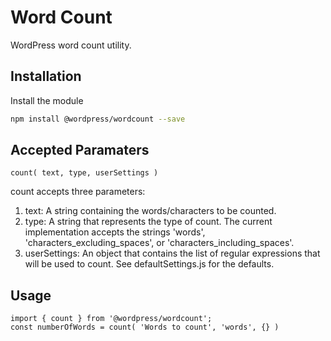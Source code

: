 # Word Count

WordPress word count utility.

## Installation

Install the module

```bash
npm install @wordpress/wordcount --save
```


## Accepted Paramaters
```JS
count( text, type, userSettings )
````
count accepts three parameters:
1. text: A string containing the words/characters to be counted.
2. type: A string that represents the type of count. The current implementation accepts the strings 'words', 'characters_excluding_spaces', or 'characters_including_spaces'.
3. userSettings: An object that contains the list of regular expressions that will be used to count. See defaultSettings.js for the defaults.

## Usage
```JS
import { count } from '@wordpress/wordcount';
const numberOfWords = count( 'Words to count', 'words', {} )
